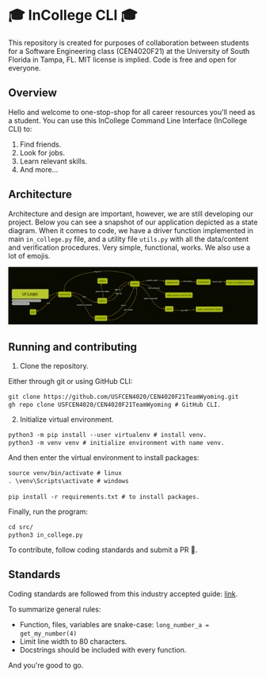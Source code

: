 # 🎓 InCollege CLI 🎓

This repository is created for purposes of collaboration between students for a Software Engineering class (CEN4020F21) at the University of South Florida in Tampa, FL. MIT license is implied. Code is free and open for everyone.

## Overview

Hello and welcome to one-stop-shop for all career resources you'll need as a student. You can use this InCollege Command Line Interface (InCollege CLI) to:
1. Find friends.
2. Look for jobs.
3. Learn relevant skills.
4. And more...

## Architecture

Architecture and design are important, however, we are still developing our project. Below you can see a snapshot of our application depicted as a state diagram. When it comes to code, we have a driver function implemented in main `in_college.py` file, and a utility file `utils.py` with all the data/content and verification procedures. Very simple, functional, works. We also use a lot of emojis.

![alt text](https://github.com/USFCEN4020/CEN4020F21TeamWyoming/blob/main/media/UI%20Logic.png)

## Running and contributing

1. Clone the repository.

Either through git or using GitHub CLI:

```shell
git clone https://github.com/USFCEN4020/CEN4020F21TeamWyoming.git
gh repo clone USFCEN4020/CEN4020F21TeamWyoming # GitHub CLI.
```

2. Initialize virtual environment.

```shell
python3 -m pip install --user virtualenv # install venv.
python3 -m venv venv # initialize environment with name venv.
```

And then enter the virtual environment to install packages:

```shell
source venv/bin/activate # linux
. \venv\Scripts\activate # windows

pip install -r requirements.txt # to install packages.
```

Finally, run the program:

```shell
cd src/
python3 in_college.py
```

To contribute, follow coding standards and submit a PR 🚀.

## Standards

Coding standards are followed from this industry accepted guide: [link](https://google.github.io/styleguide/pyguide.html).

To summarize general rules:
* Function, files, variables are snake-case: `long_number_a = get_my_number(4)`
* Limit line width to 80 characters.
* Docstrings should be included with every function.

And you're good to go.

